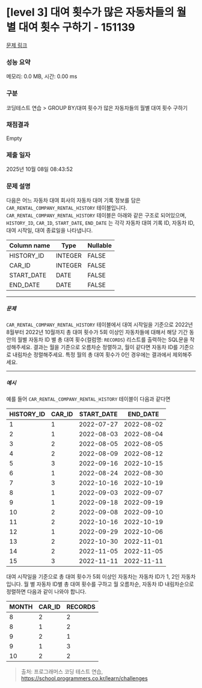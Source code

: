 # [level 3] 대여 횟수가 많은 자동차들의 월별 대여 횟수 구하기 - 151139 

[문제 링크](https://school.programmers.co.kr/learn/courses/30/lessons/151139) 

### 성능 요약

메모리: 0.0 MB, 시간: 0.00 ms

### 구분

코딩테스트 연습 > GROUP BY/대여 횟수가 많은 자동차들의 월별 대여 횟수 구하기

### 채점결과

Empty

### 제출 일자

2025년 10월 08일 08:43:52

### 문제 설명

<p class="default_cursor_land">다음은 어느 자동차 대여 회사의 자동차 대여 기록 정보를 담은 <code>CAR_RENTAL_COMPANY_RENTAL_HISTORY</code> 테이블입니다. <code>CAR_RENTAL_COMPANY_RENTAL_HISTORY</code> 테이블은 아래와 같은 구조로 되어있으며, <code>HISTORY_ID</code>, <code>CAR_ID</code>, <code>START_DATE</code>, <code>END_DATE</code> 는 각각 자동차 대여 기록 ID, 자동차 ID, 대여 시작일, 대여 종료일을 나타냅니다.</p>
<table class="table default_cursor_land">
        <thead><tr>
<th>Column name</th>
<th>Type</th>
<th>Nullable</th>
</tr>
</thead>
        <tbody><tr>
<td>HISTORY_ID</td>
<td>INTEGER</td>
<td>FALSE</td>
</tr>
<tr>
<td>CAR_ID</td>
<td>INTEGER</td>
<td>FALSE</td>
</tr>
<tr>
<td>START_DATE</td>
<td>DATE</td>
<td>FALSE</td>
</tr>
<tr>
<td>END_DATE</td>
<td>DATE</td>
<td>FALSE</td>
</tr>
</tbody>
      </table>
<hr>

<h5 class="default_cursor_land">문제</h5>

<p class="default_cursor_land"><code>CAR_RENTAL_COMPANY_RENTAL_HISTORY</code> 테이블에서 대여 시작일을 기준으로 2022년 8월부터 2022년 10월까지 총 대여 횟수가 5회 이상인 자동차들에 대해서 해당 기간 동안의 월별 자동차 ID 별 총 대여 횟수(컬럼명: <code>RECORDS</code>) 리스트를 출력하는 SQL문을 작성해주세요. 결과는 월을 기준으로 오름차순 정렬하고, 월이 같다면 자동차 ID를 기준으로 내림차순 정렬해주세요. 특정 월의 총 대여 횟수가 0인 경우에는 결과에서 제외해주세요.</p>

<hr>

<h5 class="default_cursor_land">예시</h5>

<p class="default_cursor_land">예를 들어 <code class="default_cursor_land">CAR_RENTAL_COMPANY_RENTAL_HISTORY</code> 테이블이 다음과 같다면</p>
<table class="table default_cursor_land">
        <thead><tr>
<th>HISTORY_ID</th>
<th>CAR_ID</th>
<th>START_DATE</th>
<th class="default_cursor_land">END_DATE</th>
</tr>
</thead>
        <tbody><tr>
<td>1</td>
<td>1</td>
<td class="default_cursor_land">2022-07-27</td>
<td class="default_cursor_land">2022-08-02</td>
</tr>
<tr>
<td>2</td>
<td>1</td>
<td>2022-08-03</td>
<td class="default_cursor_land">2022-08-04</td>
</tr>
<tr>
<td>3</td>
<td>2</td>
<td>2022-08-05</td>
<td class="default_cursor_land">2022-08-05</td>
</tr>
<tr>
<td>4</td>
<td>2</td>
<td>2022-08-09</td>
<td class="default_cursor_land">2022-08-12</td>
</tr>
<tr>
<td>5</td>
<td>3</td>
<td class="default_cursor_land">2022-09-16</td>
<td>2022-10-15</td>
</tr>
<tr>
<td>6</td>
<td>1</td>
<td>2022-08-24</td>
<td>2022-08-30</td>
</tr>
<tr>
<td>7</td>
<td>3</td>
<td>2022-10-16</td>
<td>2022-10-19</td>
</tr>
<tr>
<td>8</td>
<td>1</td>
<td>2022-09-03</td>
<td class="default_cursor_land">2022-09-07</td>
</tr>
<tr>
<td>9</td>
<td>1</td>
<td>2022-09-18</td>
<td>2022-09-19</td>
</tr>
<tr>
<td>10</td>
<td>2</td>
<td>2022-09-08</td>
<td>2022-09-10</td>
</tr>
<tr>
<td>11</td>
<td>2</td>
<td>2022-10-16</td>
<td class="default_cursor_land">2022-10-19</td>
</tr>
<tr>
<td>12</td>
<td>1</td>
<td>2022-09-29</td>
<td class="default_cursor_land">2022-10-06</td>
</tr>
<tr>
<td>13</td>
<td>2</td>
<td class="default_cursor_land">2022-10-30</td>
<td>2022-11-01</td>
</tr>
<tr>
<td>14</td>
<td>2</td>
<td>2022-11-05</td>
<td>2022-11-05</td>
</tr>
<tr>
<td>15</td>
<td>3</td>
<td class="default_cursor_land">2022-11-11</td>
<td class="default_cursor_land">2022-11-11</td>
</tr>
</tbody>
      </table>
<p class="default_cursor_land">대여 시작일을 기준으로 총 대여 횟수가 5회 이상인 자동차는 자동차 ID가 1, 2인 자동차입니다. 월 별 자동차 ID별 총 대여 횟수를 구하고 월 오름차순, 자동차 ID 내림차순으로 정렬하면 다음과 같이 나와야 합니다.</p>
<table class="table">
        <thead><tr>
<th>MONTH</th>
<th>CAR_ID</th>
<th class="default_cursor_land">RECORDS</th>
</tr>
</thead>
        <tbody><tr>
<td>8</td>
<td>2</td>
<td>2</td>
</tr>
<tr>
<td>8</td>
<td>1</td>
<td>2</td>
</tr>
<tr>
<td>9</td>
<td>2</td>
<td>1</td>
</tr>
<tr>
<td>9</td>
<td>1</td>
<td>3</td>
</tr>
<tr>
<td>10</td>
<td>2</td>
<td>2</td>
</tr>
</tbody>
      </table>

> 출처: 프로그래머스 코딩 테스트 연습, https://school.programmers.co.kr/learn/challenges
